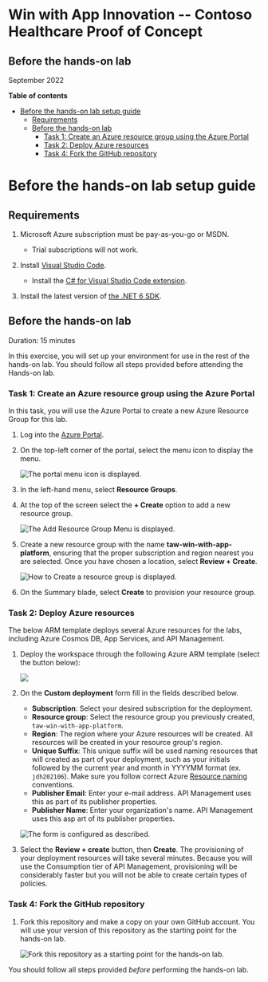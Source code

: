 <h1>Win with App Innovation -- Contoso Healthcare Proof of Concept</h1>

<h2>Before the hands-on lab</h2>

September 2022

**Table of contents**

- [Before the hands-on lab setup guide](#before-the-hands-on-lab-setup-guide)
  - [Requirements](#requirements)
  - [Before the hands-on lab](#before-the-hands-on-lab)
    - [Task 1: Create an Azure resource group using the Azure Portal](#task-1-create-an-azure-resource-group-using-the-azure-portal)
    - [Task 2: Deploy Azure resources](#task-2-deploy-azure-resources)
    - [Task 4: Fork the GitHub repository](#task-4-fork-the-github-repository)

# Before the hands-on lab setup guide

## Requirements

1. Microsoft Azure subscription must be pay-as-you-go or MSDN.

    - Trial subscriptions will not work.

2. Install [Visual Studio Code](https://code.visualstudio.com/).

    - Install the [C# for Visual Studio Code extension](https://marketplace.visualstudio.com/items?itemName=ms-dotnettools.csharp).

3. Install the latest version of [the .NET 6 SDK](https://dotnet.microsoft.com/en-us/download/dotnet/6.0).

## Before the hands-on lab

Duration: 15 minutes

In this exercise, you will set up your environment for use in the rest of the hands-on lab. You should follow all steps provided before attending the Hands-on lab.

### Task 1: Create an Azure resource group using the Azure Portal

In this task, you will use the Azure Portal to create a new Azure Resource Group for this lab.

1. Log into the [Azure Portal](https://portal.azure.com).

2. On the top-left corner of the portal, select the menu icon to display the menu.

    ![The portal menu icon is displayed.](media/portal-menu-icon.png "Menu icon")

3. In the left-hand menu, select **Resource Groups**.

4. At the top of the screen select the **+ Create** option to add a new resource group.

   ![The Add Resource Group Menu is displayed.](media/add-resource-group-menu.png 'Resource Group Menu')

5. Create a new resource group with the name **taw-win-with-app-platform**, ensuring that the proper subscription and region nearest you are selected. Once you have chosen a location, select **Review + Create**.

   ![How to Create a resource group is displayed.](media/create-resource-group.png 'Resource Group')

6. On the Summary blade, select **Create** to provision your resource group.

### Task 2: Deploy Azure resources

The below ARM template deploys several Azure resources for the labs, including Azure Cosmos DB, App Services, and API Management.

1. Deploy the workspace through the following Azure ARM template (select the button below):

    <a href="https://portal.azure.com/#create/Microsoft.Template/uri/https%3A%2F%2Fraw.githubusercontent.com%2Fmicrosoft%2Fwinwithappplatpoc%2Fmain%2Fsetup%2Ftemplate.json" target="_blank"><img src="https://aka.ms/deploytoazurebutton" /></a>

2. On the **Custom deployment** form fill in the fields described below.

   - **Subscription**: Select your desired subscription for the deployment.
   - **Resource group**: Select the resource group you previously created, `taw-win-with-app-platform`.
   - **Region**: The region where your Azure resources will be created.  All resources will be created in your resource group's region.
   - **Unique Suffix**: This unique suffix will be used naming resources that will created as part of your deployment, such as your initials followed by the current year and month in YYYYMM format (ex. `jdh202106`). Make sure you follow correct Azure [Resource naming](https://docs.microsoft.com/en-us/azure/cloud-adoption-framework/ready/azure-best-practices/naming-and-tagging#resource-naming) conventions.
   - **Publisher Email**:  Enter your e-mail address.  API Management uses this as part of its publisher properties.
   - **Publisher Name**:  Enter your organization's name.  API Management uses this asp art of its publisher properties.

   ![The form is configured as described.](media/configure-arm-template.png "Deploy Azure resources")

3. Select the **Review + create** button, then **Create**. The provisioning of your deployment resources will take several minutes.  Because you will use the Consumption tier of API Management, provisioning will be considerably faster but you will not be able to create certain types of policies.

### Task 4: Fork the GitHub repository

1. Fork this repository and make a copy on your own GitHub account.  You will use your version of this repository as the starting point for the hands-on lab.

    ![Fork this repository as a starting point for the hands-on lab.](media/github-fork-repo.png 'Fork the repository')

You should follow all steps provided *before* performing the hands-on lab.
